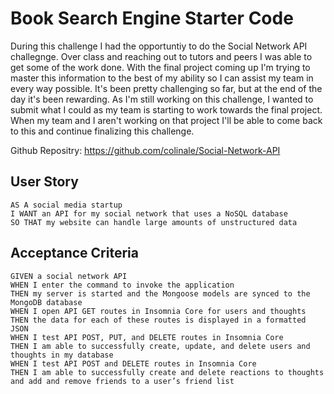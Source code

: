 # Book Search Engine Starter Code

During this challenge I had the opportuntiy to do the Social Network API challegnge. Over class and reaching out to tutors and peers I was able to get some of the work done. With the final project coming up I'm trying to master this information to the best of my ability so I can assist my team in every way possible. It's been pretty challenging so far, but at the end of the day it's been rewarding. As I'm still working on this challenge, I wanted to submit what I could as my team is starting to work towards the final project. When my team and I aren't working on that project I'll be able to come back to this and continue finalizing this challenge. 


Github Repositry: https://github.com/colinale/Social-Network-API


## User Story

```
AS A social media startup
I WANT an API for my social network that uses a NoSQL database
SO THAT my website can handle large amounts of unstructured data
```

## Acceptance Criteria

```
GIVEN a social network API
WHEN I enter the command to invoke the application
THEN my server is started and the Mongoose models are synced to the MongoDB database
WHEN I open API GET routes in Insomnia Core for users and thoughts
THEN the data for each of these routes is displayed in a formatted JSON
WHEN I test API POST, PUT, and DELETE routes in Insomnia Core
THEN I am able to successfully create, update, and delete users and thoughts in my database
WHEN I test API POST and DELETE routes in Insomnia Core
THEN I am able to successfully create and delete reactions to thoughts and add and remove friends to a user’s friend list